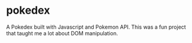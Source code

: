 # pokedex
A Pokedex built with Javascript and Pokemon API. This was a fun project that taught me a lot about DOM manipulation.
